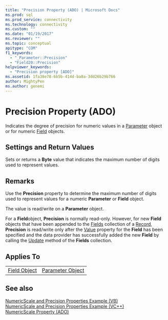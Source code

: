 ```yaml
---
title: "Precision Property (ADO) | Microsoft Docs"
ms.prod: sql
ms.prod_service: connectivity
ms.technology: connectivity
ms.custom: ""
ms.date: "01/19/2017"
ms.reviewer: ""
ms.topic: conceptual
apitype: "COM"
f1_keywords: 
  - "_Parameter::Precision"
  - "Field20::Precision"
helpviewer_keywords: 
  - "Precision property [ADO]"
ms.assetid: 1fa38e78-6b5b-414d-ba0a-3dd26b29b766
author: MightyPen
ms.author: genemi
---
```

# Precision Property (ADO)
Indicates the degree of precision for numeric values in a [Parameter](../../../ado/reference/ado-api/parameter-object.md) object or for numeric [Field](../../../ado/reference/ado-api/field-object.md) objects.  
  
## Settings and Return Values  
 Sets or returns a **Byte** value that indicates the maximum number of digits used to represent values.  
  
## Remarks  
 Use the **Precision** property to determine the maximum number of digits used to represent values for a numeric **Parameter** or **Field** object.  
  
 The value is read/write on a **Parameter** object.  
  
 For a **Field**object, **Precision** is normally read-only. However, for new **Field** objects that have been appended to the [Fields](../../../ado/reference/ado-api/fields-collection-ado.md) collection of a [Record](../../../ado/reference/ado-api/record-object-ado.md), **Precision** is read/write only after the [Value](../../../ado/reference/ado-api/value-property-ado.md) property for the **Field** has been specified and the data provider has successfully added the new **Field** by calling the [Update](../../../ado/reference/ado-api/update-method.md) method of the **Fields** collection.  
  
## Applies To  
  
|||  
|-|-|  
|[Field Object](../../../ado/reference/ado-api/field-object.md)|[Parameter Object](../../../ado/reference/ado-api/parameter-object.md)|  
  
## See also  
 [NumericScale and Precision Properties Example (VB)](../../../ado/reference/ado-api/numericscale-and-precision-properties-example-vb.md)   
 [NumericScale and Precision Properties Example (VC++)](../../../ado/reference/ado-api/numericscale-and-precision-properties-example-vc.md)   
 [NumericScale Property (ADO)](../../../ado/reference/ado-api/numericscale-property-ado.md)

